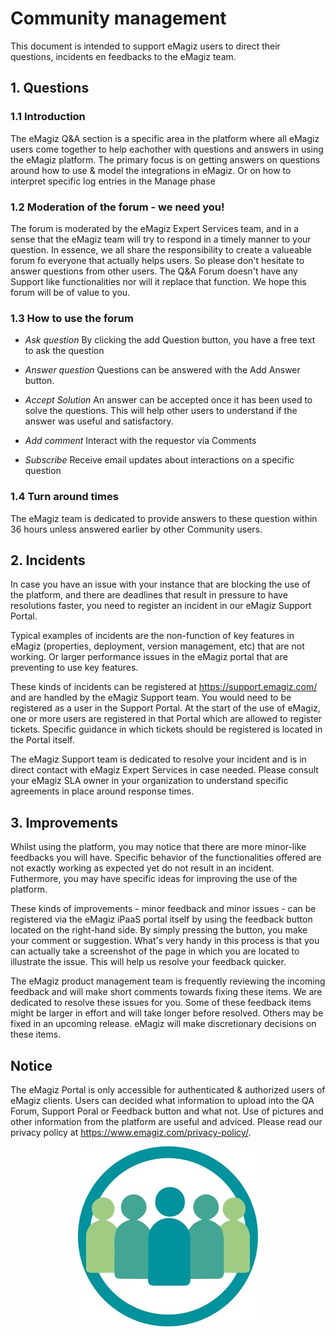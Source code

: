 # Community management

This document is intended to support eMagiz users to direct their questions, incidents en feedbacks to the eMagiz team. 

## 1. Questions

### 1.1 Introduction

The eMagiz Q&A section is a specific area in the platform where all eMagiz users come together to help eachother with questions and answers in using the eMagiz platform. The primary focus is on getting answers on questions around how to use & model the integrations in eMagiz. Or on how to interpret specific log entries in the Manage phase

### 1.2 Moderation of the forum - we need you!

The forum is moderated by the eMagiz Expert Services team, and in a sense that the eMagiz team will try to respond in a timely manner to your question. In essence, we all share the responsibility to create a valueable forum fo everyone that actually helps users. So please don't hesitate to answer questions from other users. The Q&A Forum doesn't have any Support like functionalities nor will it replace that function. We hope this forum will be of value to you.

### 1.3 How to use the forum

- *Ask question*
By clicking the add Question button, you have a free text to ask the question

- *Answer question*
Questions can be answered with the Add Answer button. 

- *Accept Solution*
An answer can be accepted once it has been used to solve the questions. This will help other users to understand if the answer was useful and satisfactory.

- *Add comment*
Interact with the requestor via Comments

- *Subscribe*
Receive email updates about interactions on a specific question

### 1.4 Turn around times 

The eMagiz team is dedicated to provide answers to these question within 36 hours unless answered earlier by other Community users.

## 2. Incidents

In case you have an issue with your instance that are blocking the use of the platform, and there are deadlines that result in pressure to have resolutions faster, you need to register an incident in our eMagiz Support Portal.

Typical examples of incidents are the non-function of key features in eMagiz (properties, deployment, version management, etc) that are not working. Or larger performance issues in the eMagiz portal that are preventing to use key features. 

These kinds of incidents can be registered at https://support.emagiz.com/ and are handled by the eMagiz Support team. You would need to be registered as a user in the Support Portal. At the start of the use of eMagiz, one or more users are registered in that Portal which are allowed to register tickets. Specific guidance in which tickets should be registered is located in the Portal itself.

The eMagiz Support team is dedicated to resolve your incident and is in direct contact with eMagiz Expert Services in case needed. Please consult your eMagiz SLA owner in your organization to understand specific agreements in place around response times.

## 3. Improvements

Whilst using the platform, you may notice that there are more minor-like feedbacks you will have. Specific behavior of the functionalities offered are not exactly working as expected yet do not result in an incident. Futhermore, you may have specific ideas for improving the use of the platform. 

These kinds of improvements - minor feedback and minor issues - can be registered via the eMagiz iPaaS portal itself by using the feedback button located on the right-hand side. By simply pressing the button, you make your comment or suggestion. What's very handy in this process is that you can actually take a screenshot of the page in which you are located to illustrate the issue. This will help us resolve your feedback quicker.

The eMagiz product management team is frequently reviewing the incoming feedback and will make short comments towards fixing these items. We are dedicated to resolve these issues for you. Some of these feedback items might be larger in effort and will take longer before resolved. Others may be fixed in an upcoming release. eMagiz will make discretionary decisions on these items.


## Notice

The eMagiz Portal is only accessible for authenticated & authorized users of eMagiz clients. Users can decided what information to upload into the QA Forum, Support Poral or Feedback button and what not. Use of pictures and other information from the platform are useful and adviced. Please read our privacy policy at https://www.emagiz.com/privacy-policy/.
<p align="center"><img  src="../../img/howto/Community-Icon.jpg"></p>
